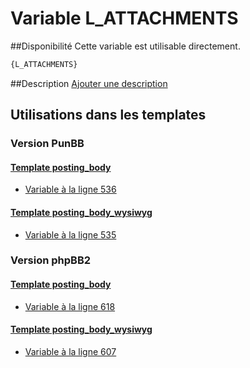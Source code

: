 # Variable L_ATTACHMENTS

##Disponibilité
Cette variable est utilisable directement.

```html
{L_ATTACHMENTS}
```

##Description
[Ajouter une description](https://fa-tvars.appspot.com/var/L_ATTACHMENTS)

## Utilisations dans les templates

### Version PunBB

#### [Template posting_body](punbb/posting_body.md#readme)
* [Variable &agrave; la ligne 536](../punbb/posting_body.tpl#L536)

#### [Template posting_body_wysiwyg](punbb/posting_body_wysiwyg.md#readme)
* [Variable &agrave; la ligne 535](../punbb/posting_body_wysiwyg.tpl#L535)

### Version phpBB2

#### [Template posting_body](subsilver/posting_body.md#readme)
* [Variable &agrave; la ligne 618](../subsilver/posting_body.tpl#L618)

#### [Template posting_body_wysiwyg](subsilver/posting_body_wysiwyg.md#readme)
* [Variable &agrave; la ligne 607](../subsilver/posting_body_wysiwyg.tpl#L607)